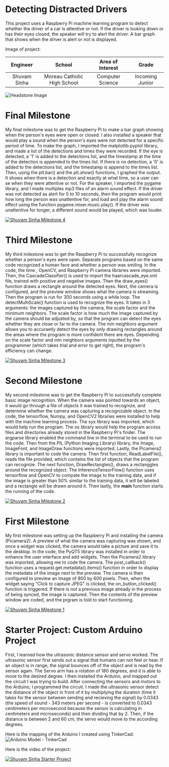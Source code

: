 ﻿# Detecting Distracted Drivers
 
This project uses a Raspberry Pi machine learning program to detect whether the driver of a car is attentive or not. If the driver is looking down or has their eyes closed, the speaker will try to alert the driver. A bar graph that shows when the driver is alert or not is displayed.

Image of project:



| **Engineer** | **School** | **Area of Interest** | **Grade** |
|:--:|:--:|:--:|:--:|
| Shuvam Sinha | Moreau Catholic High School | Computer Science | Incoming Junior

![Headstone Image](https://lh3.googleusercontent.com/pw/AM-JKLXQZU8QvJV9rAtq2BbXbuaYxf8qZCV4ncQU251ZyZJFHK20Bq_x2f0YFLaRgdEAiVJ9I6s7ESH9mFThj_BKtDviE-diiHyiSX73TIQUTpSs4AENXl9nicOyVBilNvOptstkM9RLaF_ECU4J06S_LEF7=w726-h725-no?authuser=0)


# Final Milestone

My final milestone was to get the Raspberry Pi to make a bar graph showing when the person's eyes were open or closed. I also installed a speaker that would play a sound when the person's eyes were not detected for a specific period of time. To make the graph, I imported the matplotlib.pyplot library, and made a list of the detections and times they were recorded. If the eye is detected, a '1' is added to the detections list, and the timestamp at the time of the detection is appended to the times list. If there is no detection, a '0' is added to the detections list, and the timestamp is append to the times list. Then, using the plt.bar() and the plt.show() functions, I graphed the output. It shows when there is a detection and exactly at what time, so a user can se when they were attentive or not. For the speaker, I imported the pygame library, and I made multiples mp3 files of an alarm sound effect. If the driver was not detected as alert for 5 to 10 seconds, then the program would print how long the person was unattentive for, and load and play the alarm sound effect using the function pygame.mixer.music.play(). If the driver was unattentive for longer, a different sound would be played, which was louder.

[![Shuvam Sinha Milestone 4](https://res.cloudinary.com/marcomontalbano/image/upload/v1657908310/video_to_markdown/images/youtube--_bK_aaiUl44-c05b58ac6eb4c4700831b2b3070cd403.jpg)](https://www.youtube.com/watch?v=_bK_aaiUl44 "Shuvam Sinha Milestone 4")

# Third Milestone

My third milestone was to get the Raspberry Pi to successfully recognize whether a person's eyes were open. Separate programs based on the same code recognized a human face and whether a person was smiling. In the code, the time , OpenCV, and Raspberry Pi camera libraries were imported. Then, the CascadeClassifier() is used to import the haarcascade_eye.xml file, trained with positive and negative images. Then the draw_eyes() function draws a rectangle around the detected eyes. Next, the camera is configured, and the preview window shows what the camera is streaming. Then the program is run for 300 seconds using a while loop. The detectMultiScale() function is used to recognize the eyes. It takes in 3 arguments: the images captured by the camera, the scale factor and the minimum neighbors. The scale factor is how much the image captured by the camera should be adjusted by, so that the program can detect the eyes whether they are close or far to the camera. The min neighbors argument allows you to accuraetly detect the eyes by only drawing rectangles around the areas where the program is more confident there are eyes. Depending on the scale factor and min neighbors arguments inputted by the programmer (which takes trial and error to get right), the program's efficiency can change.

[![Shuvam Sinha Milestone 3](https://res.cloudinary.com/marcomontalbano/image/upload/v1657300624/video_to_markdown/images/youtube--OeCpKrfmpYQ-c05b58ac6eb4c4700831b2b3070cd403.jpg)](https://www.youtube.com/watch?v=OeCpKrfmpYQ "Shuvam Sinha Milestone 3")

# Second Milestone

My second milestone was to get the Raspberry Pi to successfully complete basic image recognition. When the camera was pointed towards an object, it would go through a file of objects it was trained to recognize, and determine whether the camera was capturing a recognizable object. In the code, the tensorflow, Numpy, and OpenCV2 libraries were installed to help with the machine learning process. The sys library was imported, which would help run the program. The os library would help the program access files and directories already stored in the Raspberry Pi's finder. The argparse library enabled the command line in the terminal to be used to run the code. Then from the PIL (Python Imaging Library) library, the Image, ImageFont, and ImageDraw functions were imported. Lastly, the Picamera2 library is important to code the camera. Then first function, ReadLabelFile(), reads the file provided, which contains the list of objects that the program can recognize. The next function, DrawRectangles(), draws a rectanggles around the recognized object. The InferenceTensorFlow() function uses tensorflow and OpenCV to compate the image to the training data, and if the image is greater than 50% similar to the training data, it will be labeled and a rectangle will be drawn around it. Then lastly, the __main__ function starts the running of the code.

[![Shuvam Sinha Milestone 2](https://res.cloudinary.com/marcomontalbano/image/upload/v1656517374/video_to_markdown/images/youtube--MF82jj59V1g-c05b58ac6eb4c4700831b2b3070cd403.jpg)](https://www.youtube.com/watch?v=MF82jj59V1g "Shuvam Sinha Milestone 2")

# First Milestone
  
My first milestone was setting up the Raspberry Pi and installing the camera (Picamera2). A preview of what the camera was capturing was shown, and once a widget was clicked, the camera would take a picture and save it to the desktop. In the code, the PyQT5 library was installed in order to enhance the user interface and add widgets. Then the Picamera2 library was imported, allowing me to code the camera. The post_callback() function uses a request.get.metadata().items() function in order to display the metadata of the image next to the preview. The camera is then configured to preview an image of 800 by 600 pixels. Then, when the widget saying "Click to capture JPEG" is clicked, the on_button_clicked() function is triggered. If there is not a previous image already in the process of being synced, the image is captured. Then the contents of the preview window are coded, and the prgram is told to start functioning.

[![Shuvam Sinha Milestone 1](https://res.cloudinary.com/marcomontalbano/image/upload/v1655912377/video_to_markdown/images/youtube--sTCEz6GNhDo-c05b58ac6eb4c4700831b2b3070cd403.jpg)](https://www.youtube.com/watch?v=sTCEz6GNhDo "Shuvam Sinha Milestone 1")

# Starter Project: Custom Arduino Project

First, I learned how the ultrasonic distance sensor and servo worked. The ultrasonic sensor first sends out a signal that humans can not feel or hear. If an object is in range, the signal bounces off of the object and is read by the sensor again.  The Servo arm has a rotation of 180 degrees, and it is able to move to the desired degree. I then installed the Arduino, and mapped out the circuit I was trying to build. After connecting the sensors and motors to the Arduino, I programmed the circuit. I made the ultrasonic sensor detect the distance of the object in front of it by multiplying the duration (time it takes for the sensor between sending and recieving the signal) by 0.0343 (the speed of sound - 343 meters per second - is converted to 0.0343 centimeters per microsecond because the sensor is calculating in centimeters and microseconds) and then dividing that by 2. Then, if the distance is between 2 and 60 cm, the servo would move to the according degrees.

Here is the mapping of the Arduino I created using TinkerCad:
![Arduino Model - TinkerCad](https://user-images.githubusercontent.com/97251821/174340128-64b7c9a0-240e-44ee-bf98-838628f14f96.png)

Here is the video of the project:

[![Shuvam Sinha Starter Project](https://res.cloudinary.com/marcomontalbano/image/upload/v1655740323/video_to_markdown/images/youtube--fmgGCqnGbXc-c05b58ac6eb4c4700831b2b3070cd403.jpg)](https://www.youtube.com/watch?v=fmgGCqnGbXc "Shuvam Sinha Starter Project")
